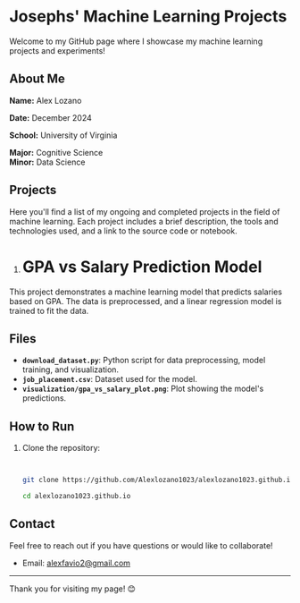 # Josephs' Machine Learning Projects

Welcome to my GitHub page where I showcase my machine learning projects and experiments!

## About Me

**Name:** Alex Lozano

**Date:** December 2024

**School:** University of Virginia

**Major:** Cognitive Science  
**Minor:** Data Science

## Projects

Here you'll find a list of my ongoing and completed projects in the field of machine learning. Each project includes a brief description, the tools and technologies used, and a link to the source code or notebook.

1. # GPA vs Salary Prediction Model 
This project demonstrates a machine learning model that predicts salaries based on GPA. The data is preprocessed, and a linear regression model is trained to fit the data.

## Files
- **`download_dataset.py`**: Python script for data preprocessing, model training, and visualization.
- **`job_placement.csv`**: Dataset used for the model.
- **`visualization/gpa_vs_salary_plot.png`**: Plot showing the model's predictions.

## How to Run
1. Clone the repository:
   ```bash


   git clone https://github.com/Alexlozano1023/alexlozano1023.github.io.git

   cd alexlozano1023.github.io

## Contact

Feel free to reach out if you have questions or would like to collaborate!

- Email: [alexfavio2@gmail.com](mailto:alexfavio2@gmail.com)

---

Thank you for visiting my page! 😊
